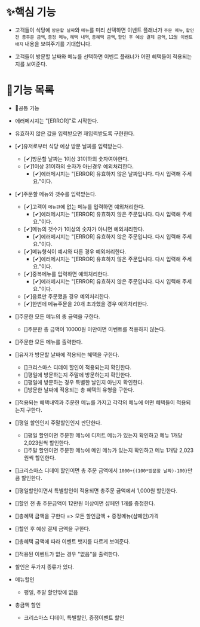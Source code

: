 # ✨핵심 기능

- 고객들이 식당에 `방문할 날짜`와 `메뉴`를 미리 선택하면 이벤트 플래너가 `주문 메뉴`, `할인 전 총주문 금액`, `증정 메뉴`, `혜택 내역`, `총혜택 금액`, `할인 후 예상 결제 금액`, `12월 이벤트 배지` 내용을 보여주기를 기대합니다.

- 고객들이 방문할 날짜와 메뉴를 선택하면 이벤트 플래너가 어떤 혜택들이 적용되는지를 보여준다.

# 🚀기능 목록

- 📌공통 기능
- 에러메시지는 "[ERROR]"로 시작한다.
- 유효하지 않은 값을 입력받으면 재입력받도록 구현한다.

- [✔]유저로부터 식당 예상 방문 날짜를 입력받는다.

  - [✔]방문할 날짜는 1이상 31이하의 숫자여야한다.
  - [✔]1이상 31이하의 숫자가 아닌경우 예외처리한다.
    - [✔]에러메시지는 "[ERROR] 유효하지 않은 날짜입니다. 다시 입력해 주세요."이다.

- [✔]주문할 메뉴와 갯수를 입력받는다.

  - [✔]고객이 `메뉴판`에 없는 메뉴를 입력하면 예외처리한다.
    - [✔]에러메시지는 "[ERROR] 유효하지 않은 주문입니다. 다시 입력해 주세요."이다.
  - [✔]메뉴의 갯수가 1이상의 숫자가 아니면 예외처리한다.
    - [✔]에러메시지는 "[ERROR] 유효하지 않은 주문입니다. 다시 입력해 주세요."이다.
  - [✔]메뉴형식이 예시와 다른 경우 예외처리한다.
    - [✔]에러메시지는 "[ERROR] 유효하지 않은 주문입니다. 다시 입력해 주세요."이다.
  - [✔]중복메뉴를 입력하면 예외처리한다.
    - [✔]에러메시지는 "[ERROR] 유효하지 않은 주문입니다. 다시 입력해 주세요."이다.
  - [✔]음료만 주문했을 경우 예외처리한다.
  - [✔]한번에 메뉴주문을 20개 초과했을 경우 예외처리한다.

- []주문한 모든 메뉴의 총 금액을 구한다.
  - []주문한 총 금액이 10000원 미만이면 이벤트를 적용하지 않는다.
- []주문한 모든 메뉴를 출력한다.

- []유저가 방문할 날짜에 적용되는 혜택을 구한다.

  - []크리스마스 디데이 할인이 적용되는지 확인한다.
  - []평일에 방문하는지 주말에 방문하는지 확인한다.
  - []평일에 방문하는 경우 특별한 날인지 아닌지 확인한다.
  - []방문한 날짜에 적용되는 총 혜택의 유형을 구한다.

- []적용되는 혜택내역과 주문한 메뉴를 가지고 각각의 메뉴에 어떤 혜택들이 적용되는지 구한다.
- []평일 할인인지 주말할인인지 판단한다.
  - []평일 할인이면 주문한 메뉴에 디저트 메뉴가 있는지 확인하고 메뉴 1개당 2,023원씩 할인한다.
  - []주말 할인이면 주문한 메뉴에 메인 메뉴가 있는지 확인하고 메뉴 1개당 2,023원씩 할인한다.
- []크리스마스 디데이 할인이면 총 주문 금액에서 `1000+{(100*방문할 날짜)-100}`만큼 할인한다.
- []평일할인이면서 특별할인이 적용되면 총주문 금액에서 1,000원 할인한다.
- []할인 전 총 주문금액이 12만원 이상이면 샴페인 1개를 증정한다.
- []총혜택 금액을 구한다 => 모든 할인금액 + 증정메뉴(샴페인)가격
- []할인 후 예상 결제 금액을 구한다.
- []총혜택 금액에 따라 이벤트 뱃지를 다르게 보여준다.
- []적용된 이벤트가 없는 경우 "없음"을 출력한다.

- 할인은 두가지 종류가 있다.
- 메뉴할인
  - 평일, 주말 할인밖에 없음
- 총금액 할인
  - 크리스마스 디데이, 특별할인, 증정이벤트 할인
